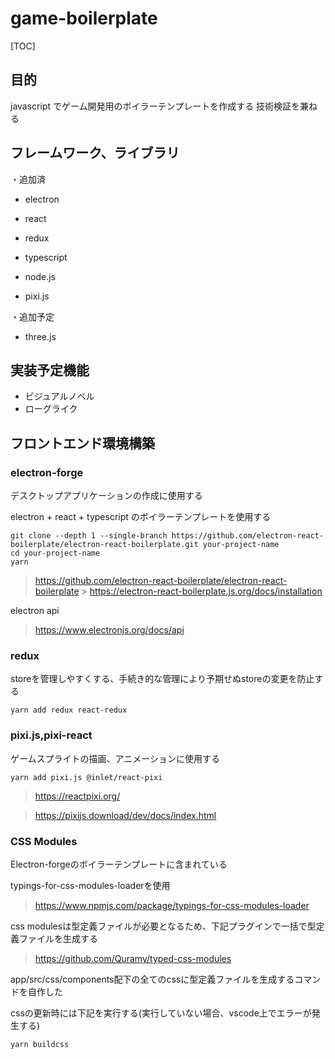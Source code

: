 # game-boilerplate



[TOC]

## 目的

javascript でゲーム開発用のボイラーテンプレートを作成する
技術検証を兼ねる

## フレームワーク、ライブラリ

・追加済

- electron

- react

- redux

- typescript

- node.js

- pixi.js

  

・追加予定

- three.js

## 実装予定機能

- ビジュアルノベル
- ローグライク

## フロントエンド環境構築

### electron-forge

デスクトップアプリケーションの作成に使用する

electron + react + typescript のボイラーテンプレートを使用する

```
git clone --depth 1 --single-branch https://github.com/electron-react-boilerplate/electron-react-boilerplate.git your-project-name
cd your-project-name
yarn
```

> https://github.com/electron-react-boilerplate/electron-react-boilerplate > https://electron-react-boilerplate.js.org/docs/installation

electron api

> https://www.electronjs.org/docs/api



### redux

storeを管理しやすくする、手続き的な管理により予期せぬstoreの変更を防止する

```
yarn add redux react-redux
```



### pixi.js,pixi-react

ゲームスプライトの描画、アニメーションに使用する

```
yarn add pixi.js @inlet/react-pixi
```

> https://reactpixi.org/

> https://pixijs.download/dev/docs/index.html



### CSS Modules

Electron-forgeのボイラーテンプレートに含まれている

typings-for-css-modules-loaderを使用

> https://www.npmjs.com/package/typings-for-css-modules-loader



css modulesは型定義ファイルが必要となるため、下記プラグインで一括で型定義ファイルを生成する

> https://github.com/Quramy/typed-css-modules

app/src/css/components配下の全てのcssに型定義ファイルを生成するコマンドを自作した

cssの更新時には下記を実行する(実行していない場合、vscode上でエラーが発生する)

```
yarn buildcss
```

